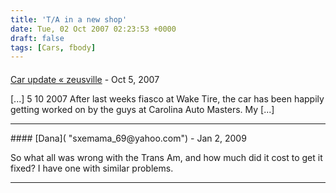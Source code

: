 ```yaml
---
title: 'T/A in a new shop'
date: Tue, 02 Oct 2007 02:23:53 +0000
draft: false
tags: [Cars, fbody]
---
```



#### 
[Car update &laquo; zeusville](http://zeusville.wordpress.com/2007/10/05/car-update-2/ "") - <time datetime="2007-10-05 12:42:27">Oct 5, 2007</time>

\[...\] 5 10 2007 After last weeks fiasco at Wake Tire, the car has been happily getting worked on by the guys at Carolina Auto Masters. My \[...\]
<hr />
#### 
[Dana]( "sxemama_69@yahoo.com") - <time datetime="2009-01-27 05:46:46">Jan 2, 2009</time>

So what all was wrong with the Trans Am, and how much did it cost to get it fixed? I have one with similar problems.
<hr />
